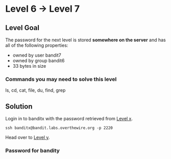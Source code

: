 # Level 6 → Level 7

## Level Goal

The password for the next level is stored **somewhere on the server** and has all of the following properties:

* owned by user bandit7
* owned by group bandit6
* 33 bytes in size

### Commands you may need to solve this level

ls, cd, cat, file, du, find, grep

## Solution

Login in to banditx with the password retrieved from [Level x](../Level%20x%20→%20Level%20y/).

```
ssh banditx@bandit.labs.overthewire.org -p 2220
```

Head over to [Level y](../Level%20y%20→%20Level%20z/).

### Password for bandity
